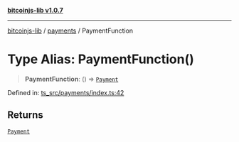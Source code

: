 [**bitcoinjs-lib v1.0.7**](../../../README.md)

***

[bitcoinjs-lib](../../../README.md) / [payments](../README.md) / PaymentFunction

# Type Alias: PaymentFunction()

> **PaymentFunction**: () => [`Payment`](../interfaces/Payment.md)

Defined in: [ts\_src/payments/index.ts:42](https://github.com/sCrypt-Inc/bitcoinjs-lib/blob/e3b2d1c4c35cd925f8b17063dc9eb0300cab46a2/ts_src/payments/index.ts#L42)

## Returns

[`Payment`](../interfaces/Payment.md)
